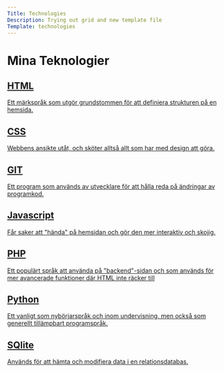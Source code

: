 ```yaml
---
Title: Technologies
Description: Trying out grid and new template file
Template: technologies
---
```


Mina Teknologier
==================

<div class="box">
<a href="%base_url%?technologies/html">
<h2>HTML</h2>
<p>Ett märkspråk som utgör grundstommen för att definiera strukturen på en hemsida.</p>
<i class="fas fa-arrow-circle-right fa-2x"></i>
</a>
</div>


<div class="box">
<a href="%base_url%?technologies/css">
<h2>CSS</h2>
<p>Webbens ansikte utåt, och sköter alltså allt som har med design att göra.</p>
<i class="fas fa-arrow-circle-right fa-2x"></i>
</a>
</div>

<div class="box">
<a href="%base_url%?technologies/git">
<h2>GIT</h2>
<p>Ett program som används av utvecklare för att hålla reda på ändringar av programkod. </p>
<i class="fas fa-arrow-circle-right fa-2x"></i>
</a>
</div>


<div class="box">
<a href="%base_url%?technologies/js">
<h2>Javascript</h2>
<p>Får saker att "hända" på hemsidan och gör den mer interaktiv och skojig.</p>
<i class="fas fa-arrow-circle-right fa-2x"></i>
</a>
</div>


<div class="box">
<a href="%base_url%?technologies/php">
<h2>PHP</h2>
<p>Ett populärt språk att använda på "backend"-sidan och som används för mer avancerade funktioner där HTML inte räcker till</p>
<i class="fas fa-arrow-circle-right fa-2x"></i>
</a>
</div>


<div class="box">
<a href="%base_url%?technologies/python">
<h2>Python</h2>
<p>Ett vanligt som nybörjarspråk och inom undervisning, men också som generellt tillämpbart programspråk.</p>
<i class="fas fa-arrow-circle-right fa-2x"></i>
</a>
</div>


<div class="box project">
<a href="%base_url%?technologies/sqlite">
<h2>SQlite</h2>
<p>Används för att hämta och modifiera data i en relationsdatabas.</p>
<i class="fas fa-arrow-circle-right fa-2x"></i>
</a>
</div>
